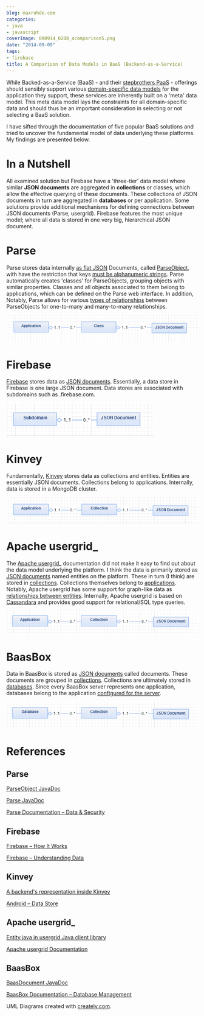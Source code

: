 ```yaml
---
blog: maxrohde.com
categories:
- java
- javascript
coverImage: 090914_0208_acomparison5.png
date: "2014-09-09"
tags:
- firebase
title: A Comparison of Data Models in BaaS (Backend-as-a-Service)
---
```


While Backed-as-a-Service (BaaS) - and their [stepbrothers PaaS](http://blog.cobia.net/cobiacomm/2013/03/15/paas-services-and-backend-as-a-service-baas/) - offerings should sensibly support various [domain-specific data models](http://lostechies.com/jimmybogard/2010/02/04/strengthening-your-domain-a-primer/) for the application they support, these services are inherently built on a 'meta' data model. This meta data model lays the constraints for all domain-specific data and should thus be an important consideration in selecting or not selecting a BaaS solution.

I have sifted through the documentation of five popular BaaS solutions and tried to uncover the fundamental model of data underlying these platforms. My findings are presented below.

# In a Nutshell

All examined solution but Firebase have a 'three-tier' data model where similar **JSON documents** are aggregated in **collections** or classes, which allow the effective querying of these documents. These collections of JSON documents in turn are aggregated in **databases** or per application. Some solutions provide additional mechanisms for defining connections between JSON documents (Parse, usergrid). Firebase features the most unique model; where all data is stored in one very big, hierarchical JSON document.

# Parse

Parse stores data internally [as flat JSON](https://parse.com/docs/data) Documents, called [ParseObject](https://parse.com/docs/android/api/com/parse/ParseObject.html), with have the restriction that keys [must be alphanumeric strings](https://parse.com/docs/android_guide). Parse automatically creates 'classes' for ParseObjects, grouping objects with similar properties. Classes and all objects associated to them belong to applications, which can be defined on the Parse web interface. In addition, Notably, Parse allows for various [types of relationships](https://parse.com/docs/relations_guide) between ParseObjects for one-to-many and many-to-many relationships.

![](images/090914_0208_acomparison1.png)

# Firebase

[Firebase](https://www.firebase.com) stores data as [JSON documents](https://www.firebase.com/docs/how-firebase-works.html). Essentially, a data store in Firebase is one large JSON document. Data stores are associated with subdomains such as <my store>.firebase.com.

![](images/090914_0208_acomparison2.png)

# Kinvey

Fundamentally, [Kinvey](http://www.kinvey.com/) stores data as collections and entities. Entities are essentially JSON documents. Collections belong to applications. Internally, data is stored in a MongoDB cluster.

![](images/090914_0208_acomparison3.png)

# Apache usergrid\_

The [Apache usergrid\_](http://usergrid.incubator.apache.org/docs/relationships/) documentation did not make it easy to find out about the data model underlying the platform. I think the data is primarily stored as [JSON documents](https://github.com/apache/incubator-usergrid/blob/master/sdks/java/src/main/java/org/apache/usergrid/java/client/entities/Entity.java) named entities on the platform. These in turn (I think) are stored in [collections](http://usergrid.incubator.apache.org/docs/collections/). Collections themselves belong to [applications](http://usergrid.incubator.apache.org/docs/applications/). Notably, Apache usergrid has some support for graph-like data as [relationships between entities](http://usergrid.incubator.apache.org/docs/relationships/). Internally, Apache usergrid is based on [Cassandara](http://www.sinbadsoft.com/blog/cassandra-data-model-cheat-sheet/) and provides good support for relational/SQL type queries.

![](images/090914_0208_acomparison4.png)

# BaasBox

Data in BaasBox is stored as [JSON documents](http://www.baasbox.com/documentation/?shell) called documents. These documents are grouped in [collections](http://www.baasbox.com/documentation/?shell). Collections are ultimately stored in [databases](http://www.baasbox.com/documentation/?shell). Since every BaasBox server represents one application, databases belong to the application [configured for the server](http://www.baasbox.com/documentation/?shell).

![](images/090914_0208_acomparison5.png)

# References

## Parse

[ParseObject JavaDoc](https://parse.com/docs/android/api/com/parse/ParseObject.html)

[Parse JavaDoc](https://parse.com/docs/android/api/com/parse/Parse.html)

[Parse Documentation – Data & Security](https://parse.com/docs/data)

## Firebase

[Firebase – How It Works](https://www.firebase.com/how-it-works.html)

[Firebase – Understanding Data](https://www.firebase.com/docs/web/guide/understanding-data.html)

## Kinvey

[A backend's representation inside Kinvey](http://devcenter.kinvey.com/android/tutorials/look-behind-the-scene)

[Android – Data Store](http://devcenter.kinvey.com/android/guides/datastore)

## Apache usergrid\_

[Entity.java in usergrid Java client library](https://github.com/apache/incubator-usergrid/blob/master/sdks/java/src/main/java/org/apache/usergrid/java/client/entities/Entity.java)

[Apache usergrid Documentation](http://usergrid.incubator.apache.org/docs/collections/)

## BaasBox

[BaasDocument JavaDoc](http://baasbox.github.io/Android-SDK/docs/com/baasbox/android/BaasDocument.html)

[BaasBox Documentation – Database Management](http://www.baasbox.com/documentation/?shell)

UML Diagrams created with [creately.com](https://creately.com/).
